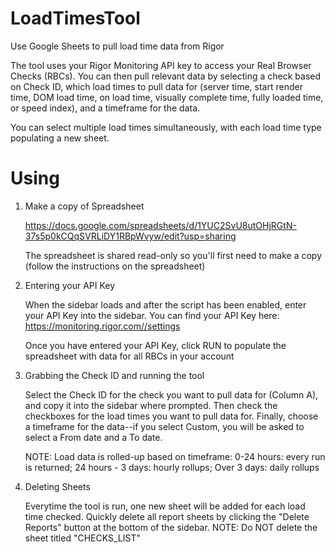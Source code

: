# LoadTimesTool

Use Google Sheets to pull load time data from Rigor

The tool uses your Rigor Monitoring API key to access your Real Browser Checks (RBCs). You can then pull relevant data by selecting a check based on Check ID, which load times to pull data for (server time, start render time, DOM load time, on load time, visually complete time, fully loaded time, or speed index), and a timeframe for the data.

You can select multiple load times simultaneously, with each load time type populating a new sheet.

# Using

1. Make a copy of Spreadsheet

	 https://docs.google.com/spreadsheets/d/1YUC2SvU8utOHjRGtN-37s5p0kCQqSVRLiDY1RBpWvyw/edit?usp=sharing

	 The spreadsheet is shared read-only so you'll first need to make a copy (follow the instructions on the spreadsheet)

2. Entering your API Key

   When the sidebar loads and after the script has been enabled, enter your API Key into the sidebar. You can find your API Key here:        https://monitoring.rigor.com//settings
   
   Once you have entered your API Key, click RUN to populate the spreadsheet with data for all RBCs in your account

3. Grabbing the Check ID and running the tool

	 Select the Check ID for the check you want to pull data for (Column A), and copy it into the sidebar where prompted. Then check the      checkboxes for the load times you want to pull data for. Finally, choose a timeframe for the data--if you select Custom, you will be    asked to select a From date and a To date. 
   
   NOTE: Load data is rolled-up based on timeframe:
     0-24 hours: every run is returned;
     24 hours - 3 days: hourly rollups;
     Over 3 days: daily rollups

4. Deleting Sheets

	 Everytime the tool is run, one new sheet will be added for each load time checked. Quickly delete all report sheets by clicking the        "Delete Reports" button at the bottom of the sidebar. NOTE: Do NOT delete the sheet titled "CHECKS_LIST"
